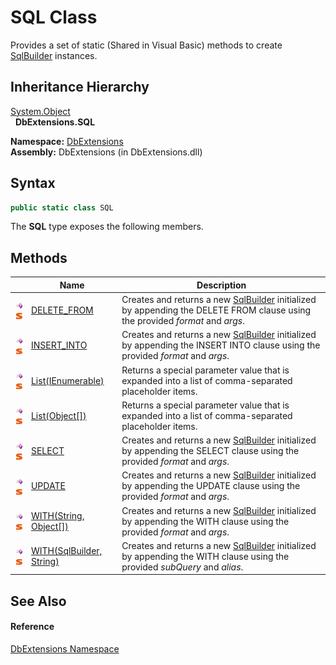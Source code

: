 SQL Class
=========
Provides a set of static (Shared in Visual Basic) methods to create [SqlBuilder][1] instances.


Inheritance Hierarchy
---------------------
[System.Object][2]  
  **DbExtensions.SQL**  

**Namespace:** [DbExtensions][3]  
**Assembly:** DbExtensions (in DbExtensions.dll)

Syntax
------

```csharp
public static class SQL
```

The **SQL** type exposes the following members.


Methods
-------

                                 | Name                           | Description                                                                                                                       
-------------------------------- | ------------------------------ | --------------------------------------------------------------------------------------------------------------------------------- 
![Public method]![Static member] | [DELETE_FROM][4]               | Creates and returns a new [SqlBuilder][1] initialized by appending the DELETE FROM clause using the provided *format* and *args*. 
![Public method]![Static member] | [INSERT_INTO][5]               | Creates and returns a new [SqlBuilder][1] initialized by appending the INSERT INTO clause using the provided *format* and *args*. 
![Public method]![Static member] | [List(IEnumerable)][6]         | Returns a special parameter value that is expanded into a list of comma-separated placeholder items.                              
![Public method]![Static member] | [List(Object[])][7]            | Returns a special parameter value that is expanded into a list of comma-separated placeholder items.                              
![Public method]![Static member] | [SELECT][8]                    | Creates and returns a new [SqlBuilder][1] initialized by appending the SELECT clause using the provided *format* and *args*.      
![Public method]![Static member] | [UPDATE][9]                    | Creates and returns a new [SqlBuilder][1] initialized by appending the UPDATE clause using the provided *format* and *args*.      
![Public method]![Static member] | [WITH(String, Object[])][10]   | Creates and returns a new [SqlBuilder][1] initialized by appending the WITH clause using the provided *format* and *args*.        
![Public method]![Static member] | [WITH(SqlBuilder, String)][11] | Creates and returns a new [SqlBuilder][1] initialized by appending the WITH clause using the provided *subQuery* and *alias*.     


See Also
--------

#### Reference
[DbExtensions Namespace][3]  

[1]: ../SqlBuilder/README.md
[2]: http://msdn.microsoft.com/en-us/library/e5kfa45b
[3]: ../README.md
[4]: DELETE_FROM.md
[5]: INSERT_INTO.md
[6]: List.md
[7]: List_1.md
[8]: SELECT.md
[9]: UPDATE.md
[10]: WITH_1.md
[11]: WITH.md
[Public method]: ../../_icons/pubmethod.gif "Public method"
[Static member]: ../../_icons/static.gif "Static member"